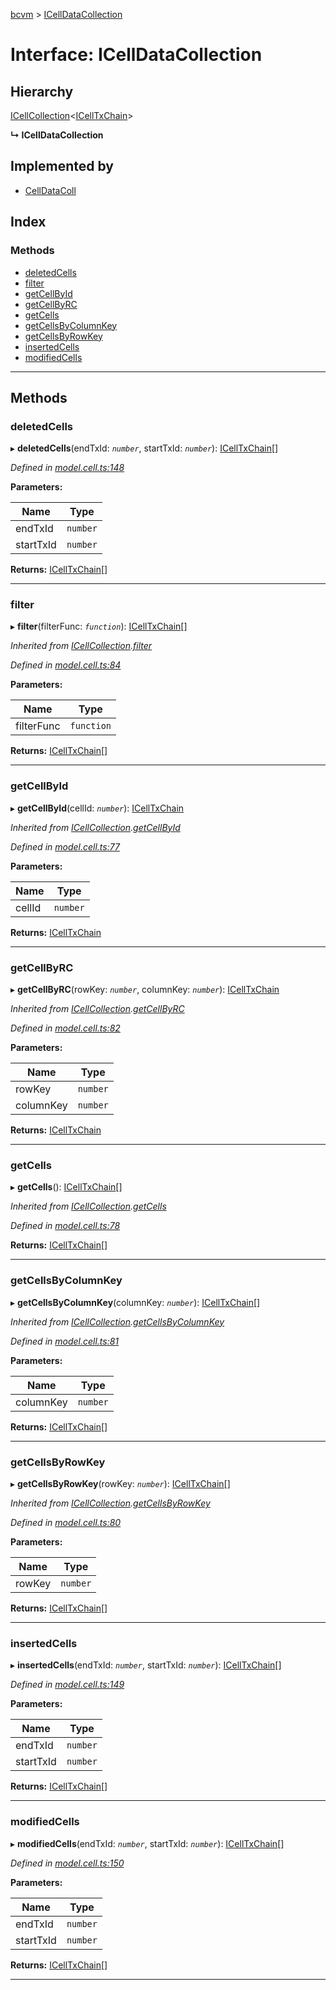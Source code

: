 [bcvm](../README.md) > [ICellDataCollection](../interfaces/icelldatacollection.md)

# Interface: ICellDataCollection

## Hierarchy

 [ICellCollection](icellcollection.md)<[ICellTxChain](icelltxchain.md)>

**↳ ICellDataCollection**

## Implemented by

* [CellDataColl](../classes/celldatacoll.md)

## Index

### Methods

* [deletedCells](icelldatacollection.md#deletedcells)
* [filter](icelldatacollection.md#filter)
* [getCellById](icelldatacollection.md#getcellbyid)
* [getCellByRC](icelldatacollection.md#getcellbyrc)
* [getCells](icelldatacollection.md#getcells)
* [getCellsByColumnKey](icelldatacollection.md#getcellsbycolumnkey)
* [getCellsByRowKey](icelldatacollection.md#getcellsbyrowkey)
* [insertedCells](icelldatacollection.md#insertedcells)
* [modifiedCells](icelldatacollection.md#modifiedcells)

---

## Methods

<a id="deletedcells"></a>

###  deletedCells

▸ **deletedCells**(endTxId: *`number`*, startTxId: *`number`*): [ICellTxChain](icelltxchain.md)[]

*Defined in [model.cell.ts:148](https://github.com/boardwalktech/Boardwalk-Client-Virtual-Machine-JS/blob/bd51c2e/typescript/src/model.cell.ts#L148)*

**Parameters:**

| Name | Type |
| ------ | ------ |
| endTxId | `number` |
| startTxId | `number` |

**Returns:** [ICellTxChain](icelltxchain.md)[]

___
<a id="filter"></a>

###  filter

▸ **filter**(filterFunc: *`function`*): [ICellTxChain](icelltxchain.md)[]

*Inherited from [ICellCollection](icellcollection.md).[filter](icellcollection.md#filter)*

*Defined in [model.cell.ts:84](https://github.com/boardwalktech/Boardwalk-Client-Virtual-Machine-JS/blob/bd51c2e/typescript/src/model.cell.ts#L84)*

**Parameters:**

| Name | Type |
| ------ | ------ |
| filterFunc | `function` |

**Returns:** [ICellTxChain](icelltxchain.md)[]

___
<a id="getcellbyid"></a>

###  getCellById

▸ **getCellById**(cellId: *`number`*): [ICellTxChain](icelltxchain.md)

*Inherited from [ICellCollection](icellcollection.md).[getCellById](icellcollection.md#getcellbyid)*

*Defined in [model.cell.ts:77](https://github.com/boardwalktech/Boardwalk-Client-Virtual-Machine-JS/blob/bd51c2e/typescript/src/model.cell.ts#L77)*

**Parameters:**

| Name | Type |
| ------ | ------ |
| cellId | `number` |

**Returns:** [ICellTxChain](icelltxchain.md)

___
<a id="getcellbyrc"></a>

###  getCellByRC

▸ **getCellByRC**(rowKey: *`number`*, columnKey: *`number`*): [ICellTxChain](icelltxchain.md)

*Inherited from [ICellCollection](icellcollection.md).[getCellByRC](icellcollection.md#getcellbyrc)*

*Defined in [model.cell.ts:82](https://github.com/boardwalktech/Boardwalk-Client-Virtual-Machine-JS/blob/bd51c2e/typescript/src/model.cell.ts#L82)*

**Parameters:**

| Name | Type |
| ------ | ------ |
| rowKey | `number` |
| columnKey | `number` |

**Returns:** [ICellTxChain](icelltxchain.md)

___
<a id="getcells"></a>

###  getCells

▸ **getCells**(): [ICellTxChain](icelltxchain.md)[]

*Inherited from [ICellCollection](icellcollection.md).[getCells](icellcollection.md#getcells)*

*Defined in [model.cell.ts:78](https://github.com/boardwalktech/Boardwalk-Client-Virtual-Machine-JS/blob/bd51c2e/typescript/src/model.cell.ts#L78)*

**Returns:** [ICellTxChain](icelltxchain.md)[]

___
<a id="getcellsbycolumnkey"></a>

###  getCellsByColumnKey

▸ **getCellsByColumnKey**(columnKey: *`number`*): [ICellTxChain](icelltxchain.md)[]

*Inherited from [ICellCollection](icellcollection.md).[getCellsByColumnKey](icellcollection.md#getcellsbycolumnkey)*

*Defined in [model.cell.ts:81](https://github.com/boardwalktech/Boardwalk-Client-Virtual-Machine-JS/blob/bd51c2e/typescript/src/model.cell.ts#L81)*

**Parameters:**

| Name | Type |
| ------ | ------ |
| columnKey | `number` |

**Returns:** [ICellTxChain](icelltxchain.md)[]

___
<a id="getcellsbyrowkey"></a>

###  getCellsByRowKey

▸ **getCellsByRowKey**(rowKey: *`number`*): [ICellTxChain](icelltxchain.md)[]

*Inherited from [ICellCollection](icellcollection.md).[getCellsByRowKey](icellcollection.md#getcellsbyrowkey)*

*Defined in [model.cell.ts:80](https://github.com/boardwalktech/Boardwalk-Client-Virtual-Machine-JS/blob/bd51c2e/typescript/src/model.cell.ts#L80)*

**Parameters:**

| Name | Type |
| ------ | ------ |
| rowKey | `number` |

**Returns:** [ICellTxChain](icelltxchain.md)[]

___
<a id="insertedcells"></a>

###  insertedCells

▸ **insertedCells**(endTxId: *`number`*, startTxId: *`number`*): [ICellTxChain](icelltxchain.md)[]

*Defined in [model.cell.ts:149](https://github.com/boardwalktech/Boardwalk-Client-Virtual-Machine-JS/blob/bd51c2e/typescript/src/model.cell.ts#L149)*

**Parameters:**

| Name | Type |
| ------ | ------ |
| endTxId | `number` |
| startTxId | `number` |

**Returns:** [ICellTxChain](icelltxchain.md)[]

___
<a id="modifiedcells"></a>

###  modifiedCells

▸ **modifiedCells**(endTxId: *`number`*, startTxId: *`number`*): [ICellTxChain](icelltxchain.md)[]

*Defined in [model.cell.ts:150](https://github.com/boardwalktech/Boardwalk-Client-Virtual-Machine-JS/blob/bd51c2e/typescript/src/model.cell.ts#L150)*

**Parameters:**

| Name | Type |
| ------ | ------ |
| endTxId | `number` |
| startTxId | `number` |

**Returns:** [ICellTxChain](icelltxchain.md)[]

___

